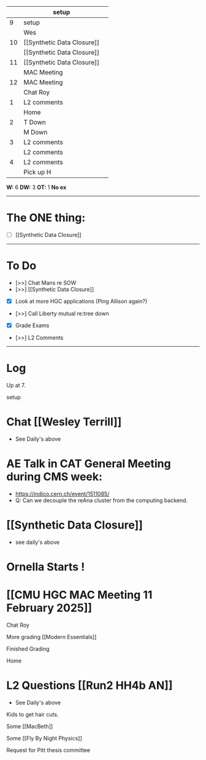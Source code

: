 
|     | setup                      |     |
| --- | -------------------------- | --- |
| 9   | setup                      |     |
|     | Wes                        |     |
| 10  | [[Synthetic Data Closure]] |     |
|     | [[Synthetic Data Closure]] |     |
| 11  | [[Synthetic Data Closure]] |     |
|     | MAC Meeting                |     |
| 12  | MAC Meeting                |     |
|     | Chat Roy                   |     |
| 1   | L2 comments                |     |
|     | Home                       |     |
| 2   | T Down                     |     |
|     | M Down                     |     |
| 3   | L2 comments                |     |
|     | L2 comments                |     |
| 4   | L2 comments                |     |
|     | Pick up H                  |     |

**W:** 6 
**DW:** 3
**OT:** 1
**No ex**

---
# The ONE thing: 
- [ ] [[Synthetic Data Closure]]

---
# To Do

- [>>] Chat Mans re SOW
- [>>]  [[Synthetic Data Closure]]
- [x] Look at more HGC applications (Ping Allison again?)
- [>>] Call Liberty mutual re:tree down
- [x] Grade Exams
- [>>] L2 Comments

---

# Log

Up at 7. 

setup

# Chat [[Wesley Terrill]]
- See Daily's above


# AE Talk in CAT General Meeting during CMS week:
- https://indico.cern.ch/event/1511085/
- Q: Can we decouple the reAna cluster from the computing backend.


# [[Synthetic Data Closure]]
- see daily's above

# Ornella Starts !


# [[CMU HGC MAC Meeting 11 February 2025]]


Chat Roy 

More grading  [[Modern Essentials]]

Finished Grading

Home

# L2 Questions [[Run2 HH4b AN]]
- See Daily's above

Kids to get hair cuts. 

Some [[MacBeth]]

Some [[Fly By Night Physics]]

Request for Pitt thesis committee 